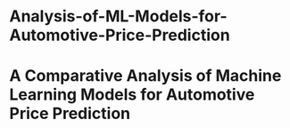# Analysis-of-ML-Models-for-Automotive-Price-Prediction
A Comparative Analysis of Machine Learning Models for Automotive Price Prediction
========
